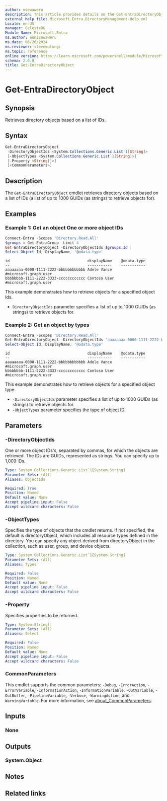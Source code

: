 ```yaml
---
author: msewaweru
description: This article provides details on the Get-EntraDirectoryObject command.
external help file: Microsoft.Entra.DirectoryManagement-Help.xml
Locale: en-US
manager: CelesteDG
Module Name: Microsoft.Entra
ms.author: eunicewaweru
ms.date: 06/26/2024
ms.reviewer: stevemutungi
ms.topic: reference
online version: https://learn.microsoft.com/powershell/module/Microsoft.Entra/Get-EntraDirectoryObject
schema: 2.0.0
title: Get-EntraDirectoryObject
---
```


# Get-EntraDirectoryObject

## Synopsis

Retrieves directory objects based on a list of IDs.

## Syntax

```powershell
Get-EntraDirectoryObject
 -DirectoryObjectIds <System.Collections.Generic.List`1[String]>
 [-ObjectTypes <System.Collections.Generic.List`1[String]>]
 [-Property <String[]>]
 [<CommonParameters>]
```

## Description

The `Get-EntraDirectoryObject` cmdlet retrieves directory objects based on a list of IDs (a list of up to 1000 GUIDs (as strings) to retrieve objects for).

## Examples

### Example 1: Get an object One or more object IDs

```powershell
Connect-Entra -Scopes 'Directory.Read.All'
$groups = Get-EntraGroup -Limit 4
Get-EntraDirectoryObject -DirectoryObjectIds $groups.Id | 
Select-Object Id, DisplayName, '@odata.type'
```

```Output
id                                   displayName    @odata.type            
--                                   -----------    -----------            
aaaaaaaa-0000-1111-2222-bbbbbbbbbbbb Adele Vance    #microsoft.graph.user  
bbbbbbbb-1111-2222-3333-cccccccccccc Contoso User   #microsoft.graph.user
```

This example demonstrates how to retrieve objects for a specified object Ids.

- `DirectoryObjectIds` parameter specifies a list of up to 1000 GUIDs (as strings) to retrieve objects for.

### Example 2: Get an object by types

```powershell
Connect-Entra -Scopes 'Directory.Read.All'
Get-EntraDirectoryObject -DirectoryObjectIds 'aaaaaaaa-0000-1111-2222-bbbbbbbbbbbb', 'bbbbbbbb-1111-2222-3333-cccccccccccc' -ObjectTypes 'User' | 
Select-Object Id, DisplayName, '@odata.type'
```

```Output
id                                   displayName    @odata.type            
--                                   -----------    -----------            
aaaaaaaa-0000-1111-2222-bbbbbbbbbbbb Adele Vance    #microsoft.graph.user  
bbbbbbbb-1111-2222-3333-cccccccccccc Contoso User   #microsoft.graph.user
```

This example demonstrates how to retrieve objects for a specified object type.

- `-DirectoryObjectIds` parameter specifies a list of up to 1000 GUIDs (as strings) to retrieve objects for.
- `-ObjectTypes` parameter specifies the type of object ID.

## Parameters

### -DirectoryObjectIds

One or more object IDs's, separated by commas, for which the objects are retrieved. The IDs are GUIDs, represented as strings. You can specify up to 1,000 IDs.

```yaml
Type: System.Collections.Generic.List`1[System.String]
Parameter Sets: (All)
Aliases: ObjectIds

Required: True
Position: Named
Default value: None
Accept pipeline input: False
Accept wildcard characters: False
```

### -ObjectTypes

Specifies the type of objects that the cmdlet returns. If not specified, the default is directoryObject, which includes all resource types defined in the directory. You can specify any object derived from directoryObject in the collection, such as user, group, and device objects.

```yaml
Type: System.Collections.Generic.List`1[System.String]
Parameter Sets: (All)
Aliases: Types

Required: False
Position: Named
Default value: None
Accept pipeline input: False
Accept wildcard characters: False
```

### -Property

Specifies properties to be returned.

```yaml
Type: System.String[]
Parameter Sets: (All)
Aliases: Select

Required: False
Position: Named
Default value: None
Accept pipeline input: False
Accept wildcard characters: False
```

### CommonParameters

This cmdlet supports the common parameters: `-Debug`, `-ErrorAction`, `-ErrorVariable`, `-InformationAction`, `-InformationVariable`, `-OutVariable`, `-OutBuffer`, `-PipelineVariable`, `-Verbose`, `-WarningAction`, and `-WarningVariable`. For more information, see [about_CommonParameters](https://go.microsoft.com/fwlink/?LinkID=113216).

## Inputs

### None

## Outputs

### System.Object

## Notes

## Related links
